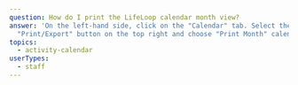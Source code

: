 ```yaml
---
question: How do I print the LifeLoop calendar month view?
answer: 'On the left-hand side, click on the "Calendar" tab. Select the
  "Print/Export" button on the top right and choose "Print Month" calendar. '
topics:
  - activity-calendar
userTypes:
  - staff
---
```

